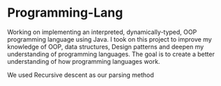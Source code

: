 # Programming-Lang
Working on implementing an interpreted, dynamically-typed, OOP programming language using Java. I took on this project to improve my knowledge of OOP, data structures, Design patterns and deepen my understanding of programming languages. The goal is to create a better understanding of how programming languages work.

We used Recursive descent as our parsing method
